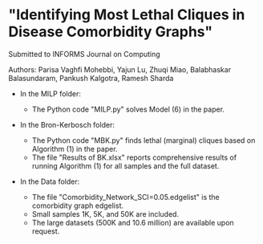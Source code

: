 # "Identifying Most Lethal Cliques in Disease Comorbidity Graphs"

Submitted to INFORMS Journal on Computing

Authors: Parisa Vaghfi Mohebbi, Yajun Lu, Zhuqi Miao, Balabhaskar Balasundaram, Pankush Kalgotra, Ramesh Sharda
     
* In the MILP folder:
  
  - The Python code "MILP.py" solves Model (6) in the paper.
 
* In the Bron-Kerbosch folder:

   - The Python code "MBK.py" finds lethal (marginal) cliques based on Algorithm (1) in the paper.
   - The file "Results of BK.xlsx" reports comprehensive results of running Algorithm (1) for all samples and the full dataset.
 
* In the Data folder:
  
  - The file "Comorbidity_Network_SCI=0.05.edgelist" is the comorbidity graph edgelist.
  - Small samples 1K, 5K, and 50K are included.
  - The large datasets (500K and 10.6 million) are available upon request.


